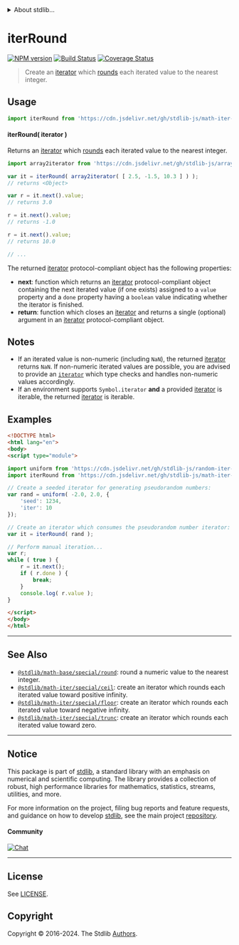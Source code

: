 <!--

@license Apache-2.0

Copyright (c) 2020 The Stdlib Authors.

Licensed under the Apache License, Version 2.0 (the "License");
you may not use this file except in compliance with the License.
You may obtain a copy of the License at

   http://www.apache.org/licenses/LICENSE-2.0

Unless required by applicable law or agreed to in writing, software
distributed under the License is distributed on an "AS IS" BASIS,
WITHOUT WARRANTIES OR CONDITIONS OF ANY KIND, either express or implied.
See the License for the specific language governing permissions and
limitations under the License.

-->


<details>
  <summary>
    About stdlib...
  </summary>
  <p>We believe in a future in which the web is a preferred environment for numerical computation. To help realize this future, we've built stdlib. stdlib is a standard library, with an emphasis on numerical and scientific computation, written in JavaScript (and C) for execution in browsers and in Node.js.</p>
  <p>The library is fully decomposable, being architected in such a way that you can swap out and mix and match APIs and functionality to cater to your exact preferences and use cases.</p>
  <p>When you use stdlib, you can be absolutely certain that you are using the most thorough, rigorous, well-written, studied, documented, tested, measured, and high-quality code out there.</p>
  <p>To join us in bringing numerical computing to the web, get started by checking us out on <a href="https://github.com/stdlib-js/stdlib">GitHub</a>, and please consider <a href="https://opencollective.com/stdlib">financially supporting stdlib</a>. We greatly appreciate your continued support!</p>
</details>

# iterRound

[![NPM version][npm-image]][npm-url] [![Build Status][test-image]][test-url] [![Coverage Status][coverage-image]][coverage-url] <!-- [![dependencies][dependencies-image]][dependencies-url] -->

> Create an [iterator][mdn-iterator-protocol] which [rounds][@stdlib/math/base/special/round] each iterated value to the nearest integer.

<!-- Section to include introductory text. Make sure to keep an empty line after the intro `section` element and another before the `/section` close. -->

<section class="intro">

</section>

<!-- /.intro -->

<!-- Package usage documentation. -->



<section class="usage">

## Usage

```javascript
import iterRound from 'https://cdn.jsdelivr.net/gh/stdlib-js/math-iter-special-round@esm/index.mjs';
```

#### iterRound( iterator )

Returns an [iterator][mdn-iterator-protocol] which [rounds][@stdlib/math/base/special/round] each iterated value to the nearest integer.

```javascript
import array2iterator from 'https://cdn.jsdelivr.net/gh/stdlib-js/array-to-iterator@esm/index.mjs';

var it = iterRound( array2iterator( [ 2.5, -1.5, 10.3 ] ) );
// returns <Object>

var r = it.next().value;
// returns 3.0

r = it.next().value;
// returns -1.0

r = it.next().value;
// returns 10.0

// ...
```

The returned [iterator][mdn-iterator-protocol] protocol-compliant object has the following properties:

-   **next**: function which returns an [iterator][mdn-iterator-protocol] protocol-compliant object containing the next iterated value (if one exists) assigned to a `value` property and a `done` property having a `boolean` value indicating whether the iterator is finished.
-   **return**: function which closes an [iterator][mdn-iterator-protocol] and returns a single (optional) argument in an [iterator][mdn-iterator-protocol] protocol-compliant object.

</section>

<!-- /.usage -->

<!-- Package usage notes. Make sure to keep an empty line after the `section` element and another before the `/section` close. -->

<section class="notes">

## Notes

-   If an iterated value is non-numeric (including `NaN`), the returned [iterator][mdn-iterator-protocol] returns `NaN`. If non-numeric iterated values are possible, you are advised to provide an [`iterator`][mdn-iterator-protocol] which type checks and handles non-numeric values accordingly.
-   If an environment supports `Symbol.iterator` **and** a provided [iterator][mdn-iterator-protocol] is iterable, the returned [iterator][mdn-iterator-protocol] is iterable.

</section>

<!-- /.notes -->

<!-- Package usage examples. -->

<section class="examples">

## Examples

<!-- eslint no-undef: "error" -->

```html
<!DOCTYPE html>
<html lang="en">
<body>
<script type="module">

import uniform from 'https://cdn.jsdelivr.net/gh/stdlib-js/random-iter-uniform@esm/index.mjs';
import iterRound from 'https://cdn.jsdelivr.net/gh/stdlib-js/math-iter-special-round@esm/index.mjs';

// Create a seeded iterator for generating pseudorandom numbers:
var rand = uniform( -2.0, 2.0, {
    'seed': 1234,
    'iter': 10
});

// Create an iterator which consumes the pseudorandom number iterator:
var it = iterRound( rand );

// Perform manual iteration...
var r;
while ( true ) {
    r = it.next();
    if ( r.done ) {
        break;
    }
    console.log( r.value );
}

</script>
</body>
</html>
```

</section>

<!-- /.examples -->

<!-- Section to include cited references. If references are included, add a horizontal rule *before* the section. Make sure to keep an empty line after the `section` element and another before the `/section` close. -->

<section class="references">

</section>

<!-- /.references -->

<!-- Section for related `stdlib` packages. Do not manually edit this section, as it is automatically populated. -->

<section class="related">

* * *

## See Also

-   <span class="package-name">[`@stdlib/math-base/special/round`][@stdlib/math/base/special/round]</span><span class="delimiter">: </span><span class="description">round a numeric value to the nearest integer.</span>
-   <span class="package-name">[`@stdlib/math-iter/special/ceil`][@stdlib/math/iter/special/ceil]</span><span class="delimiter">: </span><span class="description">create an iterator which rounds each iterated value toward positive infinity.</span>
-   <span class="package-name">[`@stdlib/math-iter/special/floor`][@stdlib/math/iter/special/floor]</span><span class="delimiter">: </span><span class="description">create an iterator which rounds each iterated value toward negative infinity.</span>
-   <span class="package-name">[`@stdlib/math-iter/special/trunc`][@stdlib/math/iter/special/trunc]</span><span class="delimiter">: </span><span class="description">create an iterator which rounds each iterated value toward zero.</span>

</section>

<!-- /.related -->

<!-- Section for all links. Make sure to keep an empty line after the `section` element and another before the `/section` close. -->


<section class="main-repo" >

* * *

## Notice

This package is part of [stdlib][stdlib], a standard library with an emphasis on numerical and scientific computing. The library provides a collection of robust, high performance libraries for mathematics, statistics, streams, utilities, and more.

For more information on the project, filing bug reports and feature requests, and guidance on how to develop [stdlib][stdlib], see the main project [repository][stdlib].

#### Community

[![Chat][chat-image]][chat-url]

---

## License

See [LICENSE][stdlib-license].


## Copyright

Copyright &copy; 2016-2024. The Stdlib [Authors][stdlib-authors].

</section>

<!-- /.stdlib -->

<!-- Section for all links. Make sure to keep an empty line after the `section` element and another before the `/section` close. -->

<section class="links">

[npm-image]: http://img.shields.io/npm/v/@stdlib/math-iter-special-round.svg
[npm-url]: https://npmjs.org/package/@stdlib/math-iter-special-round

[test-image]: https://github.com/stdlib-js/math-iter-special-round/actions/workflows/test.yml/badge.svg?branch=v0.2.0
[test-url]: https://github.com/stdlib-js/math-iter-special-round/actions/workflows/test.yml?query=branch:v0.2.0

[coverage-image]: https://img.shields.io/codecov/c/github/stdlib-js/math-iter-special-round/main.svg
[coverage-url]: https://codecov.io/github/stdlib-js/math-iter-special-round?branch=main

<!--

[dependencies-image]: https://img.shields.io/david/stdlib-js/math-iter-special-round.svg
[dependencies-url]: https://david-dm.org/stdlib-js/math-iter-special-round/main

-->

[chat-image]: https://img.shields.io/gitter/room/stdlib-js/stdlib.svg
[chat-url]: https://app.gitter.im/#/room/#stdlib-js_stdlib:gitter.im

[stdlib]: https://github.com/stdlib-js/stdlib

[stdlib-authors]: https://github.com/stdlib-js/stdlib/graphs/contributors

[umd]: https://github.com/umdjs/umd
[es-module]: https://developer.mozilla.org/en-US/docs/Web/JavaScript/Guide/Modules

[deno-url]: https://github.com/stdlib-js/math-iter-special-round/tree/deno
[deno-readme]: https://github.com/stdlib-js/math-iter-special-round/blob/deno/README.md
[umd-url]: https://github.com/stdlib-js/math-iter-special-round/tree/umd
[umd-readme]: https://github.com/stdlib-js/math-iter-special-round/blob/umd/README.md
[esm-url]: https://github.com/stdlib-js/math-iter-special-round/tree/esm
[esm-readme]: https://github.com/stdlib-js/math-iter-special-round/blob/esm/README.md
[branches-url]: https://github.com/stdlib-js/math-iter-special-round/blob/main/branches.md

[stdlib-license]: https://raw.githubusercontent.com/stdlib-js/math-iter-special-round/main/LICENSE

[mdn-iterator-protocol]: https://developer.mozilla.org/en-US/docs/Web/JavaScript/Reference/Iteration_protocols#The_iterator_protocol

<!-- <related-links> -->

[@stdlib/math/base/special/round]: https://github.com/stdlib-js/math-base-special-round/tree/esm

[@stdlib/math/iter/special/ceil]: https://github.com/stdlib-js/math-iter-special-ceil/tree/esm

[@stdlib/math/iter/special/floor]: https://github.com/stdlib-js/math-iter-special-floor/tree/esm

[@stdlib/math/iter/special/trunc]: https://github.com/stdlib-js/math-iter-special-trunc/tree/esm

<!-- </related-links> -->

</section>

<!-- /.links -->
